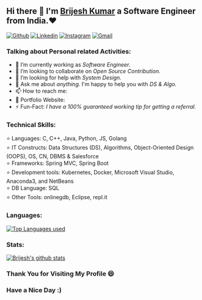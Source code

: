 ## Hi there 👋 I'm [Brijesh Kumar](https://brijeshsos66.live) a Software Engineer from India.❤
[![Github](https://img.shields.io/badge/-Github-000?style=flat&logo=Github&logoColor=white)](https://github.com/brijeshsos66/)
[![Linkedin](https://img.shields.io/badge/-LinkedIn-blue?style=flat&logo=Linkedin&logoColor=white)]()
[![Instagram](https://img.shields.io/badge/-Instagram-c13584?style=flat&labelColor=c13584&logo=instagram&logoColor=white)](https://www.instagram.com/brijesh_kr1999/)
[![Gmail](https://img.shields.io/badge/-Gmail-c14438?style=flat&logo=Gmail&logoColor=white)](mailto:brijeshsos66@gmail.com)
 

### Talking about Personal related Activities:
- 🔭 I’m currently working as <i>Software Engineer.</i>
- 👯 I’m looking to collaborate on <i>Open Source Contribution.</i>
- 🤔 I’m looking for help with <i>System Design.</i>
- 💬 Ask me about <i>anything.</i> I'm happy to help you with <i>DS & Algo.</i>
- 📫 How to reach me: <i> </i>
- 🤩 Portfolio Website:<i> </i>
- ⚡ Fun-Fact:<i> I have a 100% guaranteed working tip for getting a referral.</i>

### Technical Skills:
  ⭐ Languages: C, C++, Java, Python, JS, Golang <br>
  ⭐ IT Constructs: Data Structures (DS), Algorithms, Object-Oriented Design (OOPS), OS, CN, DBMS & Salesforce<br>
  ⭐ Frameworks: Spring MVC, Spring Boot<br>
  ⭐ Development tools: Kubernetes, Docker, Microsoft Visual Studio, Anaconda3, and NetBeans<br>
  ⭐ DB Language: SQL<br>
  ⭐ Other Tools: onlinegdb, Eclipse, repl.it<br>


### Languages: 

[![Top Languages used](https://github-readme-stats.vercel.app/api/top-langs/?username=brijeshsos66)](https://github.com/brijeshsos66/github-readme-stats)
  
### Stats:

  [![Brijesh's github stats](https://github-readme-stats.vercel.app/api?username=brijeshsos66)](https://github.com/brijeshsos66/github-readme-stats)




### Thank You for Visiting My Profile 😄 
### Have a Nice Day :)
